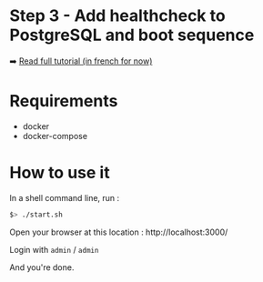 # Step 3 - Add healthcheck to PostgreSQL and boot sequence

:arrow_right: [Read full tutorial (in french for now)](http://www.jeckel.fr/2017/12/pre-configurer-grafana-avec-docker-compose/)

# Requirements

- docker
- docker-compose

# How to use it

In a shell command line, run :

```bash
$> ./start.sh
```

Open your browser at this location : http://localhost:3000/

Login with `admin` / `admin`

And you're done.